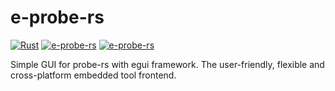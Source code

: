 # e-probe-rs

[![Rust](https://github.com/Joker2770/e-probe-rs/actions/workflows/rust.yml/badge.svg)](https://github.com/Joker2770/e-probe-rs/actions/workflows/rust.yml)
[![e-probe-rs](https://snapcraft.io/e-probe-rs/badge.svg)](https://snapcraft.io/e-probe-rs)
[![e-probe-rs](https://snapcraft.io/e-probe-rs/trending.svg?name=0)](https://snapcraft.io/e-probe-rs)

Simple GUI for probe-rs with egui framework.
The user-friendly, flexible and cross-platform embedded tool frontend.
